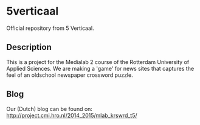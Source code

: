 # 5verticaal
Official repository from 5 Verticaal. 

## Description
This is a project for the Medialab 2 course of the Rotterdam University of Applied Sciences. We are making a 'game' for news sites that captures the feel of an oldschool newspaper crossword puzzle.

## Blog
Our (Dutch) blog can be found on: http://project.cmi.hro.nl/2014_2015/mlab_krswrd_t5/